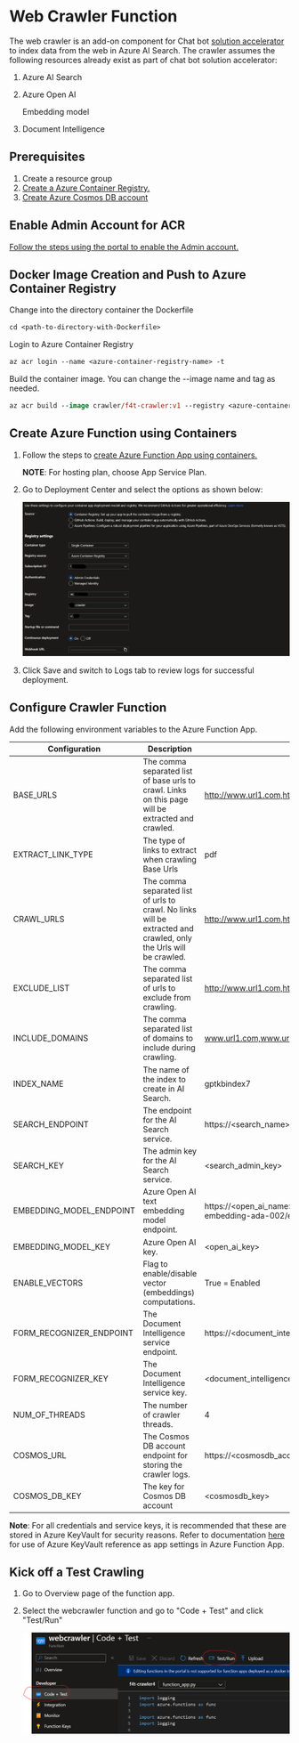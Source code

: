 # Web Crawler Function

The web crawler is an add-on component for Chat bot [solution accelerator](https://github.com/Azure-Samples/azure-search-openai-demo) to index data from the web in Azure AI Search. The crawler assumes the following resources already exist as part of chat bot solution accelerator:

1. Azure AI Search

2. Azure Open AI

   Embedding model

3. Document Intelligence

## Prerequisites

1. Create a resource group
1. [Create a Azure Container Registry.](https://learn.microsoft.com/en-us/azure/container-registry/container-registry-get-started-portal?tabs=azure-cli#sign-in-to-azure)
1. [Create Azure Cosmos DB account](https://learn.microsoft.com/en-us/azure/cosmos-db/nosql/quickstart-portal#create-account)

## Enable Admin Account for ACR

[Follow the steps using the portal to enable the Admin account.](https://learn.microsoft.com/en-us/azure/container-registry/container-registry-authentication?tabs=azure-cli#admin-account)

## Docker Image Creation and Push to Azure Container Registry

Change into the directory container the Dockerfile

```ps
cd <path-to-directory-with-Dockerfile>
```

Login to Azure Container Registry

```ps
az acr login --name <azure-container-registry-name> -t
```

Build the container image. You can change the --image name and tag as needed.

```ps
az acr build --image crawler/f4t-crawler:v1 --registry <azure-container-registry-name> --file Dockerfile .
```

## Create Azure Function using Containers

1. Follow the steps to [create Azure Function App using containers.](https://learn.microsoft.com/en-us/azure/azure-functions/functions-how-to-custom-container?tabs=core-tools%2Cacr%2Cazure-cli&pivots=azure-functions#azure-portal-create-using-containers)

    **NOTE**: For hosting plan, choose App Service Plan.

1. Go to Deployment Center and select the options as shown below:

    ![deployment-center](media/s1.PNG)

1. Click Save and switch to Logs tab to review logs for successful deployment.


## Configure Crawler Function

Add the following environment variables to the Azure Function App.

| Configuration | Description | Value Sample |
|---------------|-------------|-------|
| BASE_URLS     | The comma separated list of base urls to crawl. Links on this page will be extracted and crawled. | http://www.url1.com,http://www.url2.com |
| EXTRACT_LINK_TYPE | The type of links to extract when crawling Base Urls | pdf |
| CRAWL_URLS | The comma separated  list of urls to crawl. No links will be extracted and crawled, only the Urls will be crawled. | http://www.url1.com,http://www.url2.com |
| EXCLUDE_LIST | The comma separated list of urls to exclude from crawling. | http://www.url1.com,http://www.url2.com |
| INCLUDE_DOMAINS | The comma separated list of domains to include during crawling. | www.url1.com,www.url2.com |
| INDEX_NAME | The name of the index to create in AI Search. | gptkbindex7 |
| SEARCH_ENDPOINT | The endpoint for the AI Search service. | https://<search_name>.search.windows.net |
| SEARCH_KEY | The admin key for the AI Search service. | <search_admin_key> |
| EMBEDDING_MODEL_ENDPOINT | Azure Open AI text embedding model endpoint. | https://<open_ai_name>.azure.com/openai/deployments/text-embedding-ada-002/embeddings |
| EMBEDDING_MODEL_KEY | Azure Open AI key. | <open_ai_key> |
| ENABLE_VECTORS | Flag to enable/disable vector (embeddings) computations. | True = Enabled |
| FORM_RECOGNIZER_ENDPOINT | The Document Intelligence service endpoint. | https://<document_intelligence_name>.cognitiveservices.azure.com/ |
| FORM_RECOGNIZER_KEY | The Document Intelligence service key. | <document_intelligence_key> |
| NUM_OF_THREADS | The number of crawler threads. | 4 |
| COSMOS_URL | The Cosmos DB account endpoint for storing the crawler logs. | https://<cosmosdb_account>.documents.azure.com:443/ |
| COSMOS_DB_KEY | The key for Cosmos DB account | <cosmosdb_key> |

**Note**: For all credentials and service keys, it is recommended that these are stored in Azure KeyVault for security reasons. Refer to documentation [here](https://learn.microsoft.com/en-us/azure/app-service/app-service-key-vault-references?tabs=azure-cli) for use of Azure KeyVault reference as app settings in Azure Function App.

## Kick off a Test Crawling

1. Go to Overview page of the function app.
2. Select the webcrawler function and go to "Code + Test" and click "Test/Run"

   ![test-crawler](media/s2.PNG)